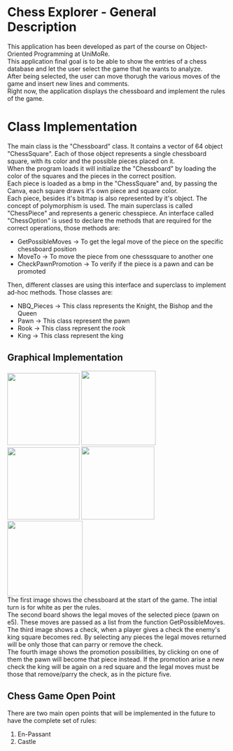 # Chess Explorer - General Description
This application has been developed as part of the course on Object-Oriented Programming at UniMoRe.\
This application final goal is to be able to show the entries of a chess database and let the user select the game that he wants to analyze.\
After being selected, the user can move thorugh the various moves of the game and insert new lines and comments.\
Right now, the application displays the chessboard and implement the rules of the game.
# Class Implementation
The main class is the "Chessboard" class. It contains a vector of 64 object "ChessSquare". Each of those object represents a single chessboard square, with its color and the possible pieces placed on it.\
When the program loads it will initialize the "Chessboard" by loading the color of the squares and the pieces in the correct position.\
Each piece is loaded as a bmp in the "ChessSquare" and, by passing the Canva, each square draws it's own piece and square color.\
Each piece, besides it's bitmap is also represented by it's object. The concept of polymorphism is used. The main superclass is called "ChessPiece" and represents a generic chesspiece. An interface called "ChessOption" is used to declare the methods that are required for the correct operations, those methods are:
- GetPossibleMoves -> To get the legal move of the piece on the specific chessboard position
- MoveTo -> To move the piece from one chesssquare to another one
- CheckPawnPromotion -> To verify if the piece is a pawn and can be promoted
<!-- -->
Then, different classes are using this interface and superclass to implement ad-hoc methods. Those classes are:
- NBQ_Pieces -> This class represents the Knight, the Bishop and the Queen
- Pawn -> This class represent the pawn
- Rook -> This class represent the rook
- King -> This class represent the king

## Graphical Implementation
<img width="165" src="https://github.com/NiubShock/ChessExplorer/assets/37460778/105cb33a-10e4-43bc-bf97-8ee21698b74e" /> <img width="170" src="https://github.com/NiubShock/ChessExplorer/assets/37460778/ae808afb-f0ad-4e86-b4ef-313e13b0758f" /> <img width="165" src="https://github.com/NiubShock/ChessExplorer/assets/37460778/2a721779-8ffb-4a0d-adcc-27140febf95e" /> <img width="167" src="https://github.com/NiubShock/ChessExplorer/assets/37460778/341e5c94-67f0-4f11-92da-835b3da83f60" /> <img width="172" src="https://github.com/NiubShock/ChessExplorer/assets/37460778/42802934-f85a-440c-a5bb-0cf3af0b104a" />
</br> The first image shows the chessboard at the start of the game. The intial turn is for white as per the rules.</br>
The second board shows the legal moves of the selected piece (pawn on e5). These moves are passed as a list from the function GetPossibleMoves.</br>
The third image shows a check, when a player gives a check the enemy's king square becomes red. By selecting any pieces the legal moves returned will be only those that can parry or remove the check.</br>
The fourth image shows the promotion possibilities, by clicking on one of them the pawn will become that piece instead. If the promotion arise a new check the king will be again on a red square and the legal moves must be those that remove/parry the check, as in the picture five.

## Chess Game Open Point
There are two main open points that will be implemented in the future to have the complete set of rules:
1. En-Passant
2. Castle
